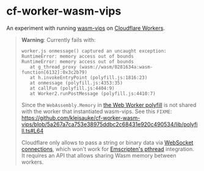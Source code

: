 # cf-worker-wasm-vips

An experiment with running [wasm-vips](https://github.com/kleisauke/wasm-vips)
on [Cloudflare Workers](https://workers.cloudflare.com/).

> **Warning**: Currently fails with:
>
> ```
> worker.js onmessage() captured an uncaught exception: RuntimeError: memory access out of bounds
> RuntimeError: memory access out of bounds
>    at g_thread_proxy (wasm://wasm/0281634a:wasm-function[6132]:0x3c2b79)
>    at h.invokeEntryPoint (polyfill.js:1816:23)
>    at onmessage (polyfill.js:4353:35)
>    at callFun (polyfill.js:4404:9)
>    at Worker2.runPostMessage (polyfill.js:4410:7)
> ```
>
> Since the `WebAssembly.Memory` in [the Web Worker polyfill](
> lib/polyfill.ts) is not shared with the worker that instantiated
> wasm-vips. See this `FIXME`:
> https://github.com/kleisauke/cf-worker-wasm-vips/blob/5a267a7ca753e38975ddbc2c68431e920c490534/lib/polyfill.ts#L64
>
> Cloudflare only allows to pass a string or binary data via
> [WebSocket connections](
> https://github.com/cloudflare/workers-types/blob/38b7e0fba83f01654a00b0d805cd01211a419f3d/index.d.ts#L1884),
> which won't work for [Emscripten's pthread](
> https://emscripten.org/docs/porting/pthreads.html) integration.
> It requires an API that allows sharing Wasm memory between workers.
